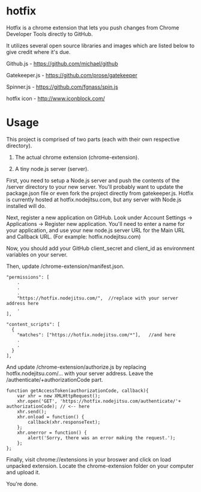 hotfix
=========

Hotfix is a chrome extension that lets you push changes from 
Chrome Developer Tools directly to GitHub. 

It utilizes several open source libraries and images which are listed below to give credit where it's due.

Github.js - https://github.com/michael/github

Gatekeeper.js - https://github.com/prose/gatekeeper

Spinner.js - https://github.com/fgnass/spin.js

hotfix icon - http://www.iconblock.com/


Usage
=========

This project is comprised of two parts (each with their own respective directory).

1. The actual chrome extension (chrome-extension).

2. A tiny node.js server (server).

First, you need to setup a Node.js server and push the contents of the /server directory to your new server. You'll probably want to update the package.json file or even fork the project directly from gatekeeper.js. Hotfix is currently hosted at hotfix.nodejitsu.com, but any server with Node.js installed will do. 

Next, register a new application on GitHub. Look under Account Settings -> Applications -> Register new application. You'll need to enter a name for your application, and use your new node.js server URL for the Main URL and Callback URL. (For example: hotfix.nodejitsu.com)

Now, you should add your GitHub client_secret and client_id as environment variables on your server.  

Then, update /chrome-extension/manifest.json. 

    "permissions": [
        .
        .
        .
        "https://hotfix.nodejitsu.com/",  //replace with your server address here
        .
  	],
	
	"content_scripts": [
  	  {
    	"matches": ["https://hotfix.nodejitsu.com/*"],   //and here
    	.
    	.
  	  }
	],


And update /chrome-extension/authorize.js by replacing hotfix.nodejitsu.com/... with your server address. Leave the /authenticate/+authorizationCode part. 

	function getAccessToken(authorizationCode, callback){
		var xhr = new XMLHttpRequest();
		xhr.open('GET', 'https://hotfix.nodejitsu.com/authenticate/'+ authorizationCode); // <-- here
		xhr.send();
		xhr.onload = function() {
			callback(xhr.responseText);
		};
		xhr.onerror = function() {
			alert('Sorry, there was an error making the request.');
		}; 
	};


Finally, visit chrome://extensions in your broswer and click on load unpacked extension. Locate the chrome-extension folder on your computer and upload it. 

You're done. 